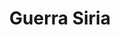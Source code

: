 ﻿---
title: "Guerra Siria"
permalink: periodes_56.html
layout: periode
dataInici: -192
dataFi: -188
sidebar: periodes
pares:
  - 8:
    title: "República romana"
    dataInici: "(-509)"
    dataFi: "(-27)"

fills:
  - 77:
    title: "Batalla de Magnesia"
    dataInici: "(-190)"

  - 549:
    title: "Batalla de Mioneso"
    dataInici: "(-190)"

jocsPrincipals:
jocsEscenaris:
jocsEpoca:
jocsEpocaEscenaris:
---
